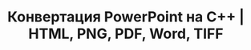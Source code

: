 ---
title: Конвертация PowerPoint на C++ | HTML, PNG, PDF, Word, TIFF
linktitle: Конвертация PowerPoint
type: docs
weight: 20
url: /ru/cpp/convert-powerpoint/
description: В этой статье перечислены темы и образцы кода на C++, которые можно использовать для конвертации PowerPoint (PPT, PPTX, ODP) в различные форматы, такие как HTML, PNG, PDF, Word, TIFF и т.д.
---